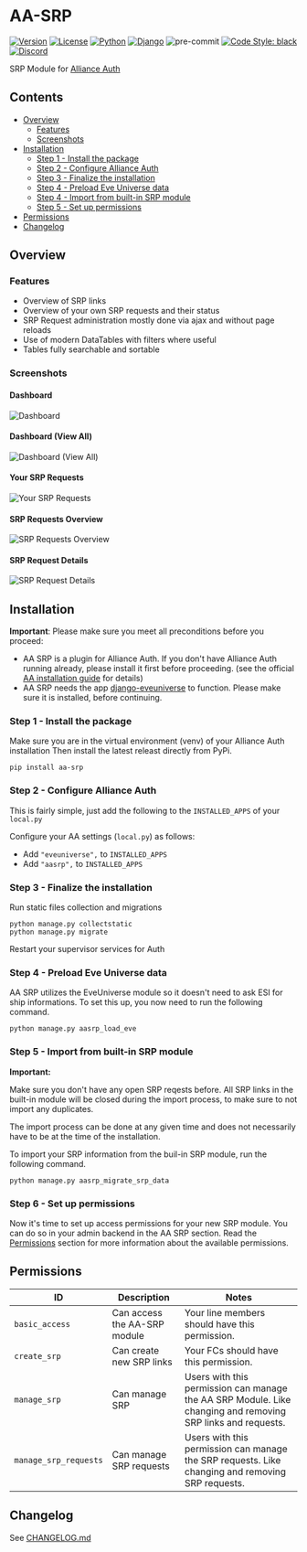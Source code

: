 # AA-SRP

[![Version](https://img.shields.io/pypi/v/aa-srp?label=release)](https://pypi.org/project/aa-srp/)
[![License](https://img.shields.io/github/license/ppfeufer/aa-srp)](https://github.com/ppfeufer/aa-srp/blob/master/LICENSE)
[![Python](https://img.shields.io/pypi/pyversions/aa-srp)](https://pypi.org/project/aa-srp/)
[![Django](https://img.shields.io/pypi/djversions/aa-srp?label=django)](https://pypi.org/project/aa-srp/)
![pre-commit](https://img.shields.io/badge/pre--commit-enabled-brightgreen?logo=pre-commit&logoColor=white)
[![Code Style: black](https://img.shields.io/badge/code%20style-black-000000.svg)](http://black.readthedocs.io/en/latest/)
[![Discord](https://img.shields.io/discord/790364535294132234?label=discord)](https://discord.gg/zmh52wnfvM)

SRP Module for [Alliance Auth](https://gitlab.com/allianceauth/allianceauth)


## Contents

- [Overview](#overview)
    - [Features](#features)
    - [Screenshots](#screenshots)
- [Installation](#overview)
    - [Step 1 - Install the package](#step-1---install-the-package)
    - [Step 2 - Configure Alliance Auth](#step-2---configure-alliance-auth)
    - [Step 3 - Finalize the installation](#step-3---finalize-the-installation)
    - [Step 4 - Preload Eve Universe data](#step-4---preload-eve-universe-data)
    - [Step 4 - Import from built-in SRP module](#step-5---import-from-built-in-srp-module)
    - [Step 5 - Set up permissions](#step-6---set-up-permissions)
- [Permissions](#permissions)
- [Changelog](#changelog)


## Overview

### Features

- Overview of SRP links
- Overview of your own SRP requests and their status
- SRP Request administration mostly done via ajax and without page reloads
- Use of modern DataTables with filters where useful
- Tables fully searchable and sortable


### Screenshots

#### Dashboard
![Dashboard](https://raw.githubusercontent.com/ppfeufer/aa-srp/master/aasrp/images/aa-srp-dashboard.jpg)


#### Dashboard (View All)
![Dashboard (View All)](https://raw.githubusercontent.com/ppfeufer/aa-srp/master/aasrp/images/aa-srp-dashboard-view-all.jpg)


#### Your SRP Requests
![Your SRP Requests](https://raw.githubusercontent.com/ppfeufer/aa-srp/master/aasrp/images/aa-srp-your-requests.jpg)


#### SRP Requests Overview
![SRP Requests Overview](https://raw.githubusercontent.com/ppfeufer/aa-srp/master/aasrp/images/aa-srp-requests-overview.jpg)


#### SRP Request Details
![SRP Request Details](https://raw.githubusercontent.com/ppfeufer/aa-srp/master/aasrp/images/aa-srp-request-details.jpg)


## Installation

**Important**: Please make sure you meet all preconditions before you proceed:

- AA SRP is a plugin for Alliance Auth. If you don't have Alliance Auth running
  already, please install it first before proceeding. (see the official
  [AA installation guide](https://allianceauth.readthedocs.io/en/latest/installation/allianceauth.html) for details)
- AA SRP needs the app [django-eveuniverse](https://gitlab.com/ErikKalkoken/django-eveuniverse)
  to function. Please make sure it is installed, before continuing.


### Step 1 - Install the package

Make sure you are in the virtual environment (venv) of your Alliance Auth
installation Then install the latest releast directly from PyPi.

```shell
pip install aa-srp
```


### Step 2 - Configure Alliance Auth

This is fairly simple, just add the following to the `INSTALLED_APPS` of your `local.py`

Configure your AA settings (`local.py`) as follows:

- Add `"eveuniverse",` to `INSTALLED_APPS`
- Add `"aasrp",` to `INSTALLED_APPS`


### Step 3 - Finalize the installation

Run  static files collection and migrations

```shell
python manage.py collectstatic
python manage.py migrate
```

Restart your supervisor services for Auth


### Step 4 - Preload Eve Universe data

AA SRP utilizes the EveUniverse module so it doesn't need to ask ESI for ship
informations. To set this up, you now need to run the following command.

```shell
python manage.py aasrp_load_eve
```


### Step 5 - Import from built-in SRP module

**Important:**

Make sure you don't have any open SRP reqests before. All SRP links in the built-in
module will be closed during the import process, to make sure to not import any
duplicates.

The import process can be done at any given time and does not necessarily have to be
at the time of the installation.

To import your SRP information from the buil-in SRP module, run the following command.

```shell
python manage.py aasrp_migrate_srp_data
```

### Step 6 - Set up permissions

Now it's time to set up access permissions for your new SRP module. You can do so in
your admin backend in the AA SRP section. Read the [Permissions](#permissions)
section for more information about the available permissions.


## Permissions

| ID                    | Description                  | Notes                                                                                                       |
|-----------------------|------------------------------|-------------------------------------------------------------------------------------------------------------|
| `basic_access`        | Can access the AA-SRP module | Your line members should have this permission.                                                              |
| `create_srp`          | Can create new SRP links     | Your FCs should have this permission.                                                                       |
| `manage_srp`          | Can manage SRP               | Users with this permission can manage the AA SRP Module. Like changing and removing SRP links and requests. |
| `manage_srp_requests` | Can manage SRP requests      | Users with this permission can manage the SRP requests. Like changing and removing SRP requests.            |


## Changelog

See [CHANGELOG.md](CHANGELOG.md)
